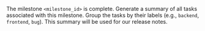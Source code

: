 The milestone `<milestone_id>` is complete. Generate a summary of all tasks associated with this milestone. Group the tasks by their labels (e.g., `backend`, `frontend`, `bug`). This summary will be used for our release notes.